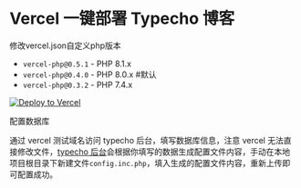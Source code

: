 # Vercel 一键部署 Typecho 博客

修改vercel.json自定义php版本
- `vercel-php@0.5.1` - PHP 8.1.x
- `vercel-php@0.4.0` - PHP 8.0.x  #默认
- `vercel-php@0.3.2` - PHP 7.4.x

[![Deploy to Vercel](https://vercel.com/button)](https://vercel.com/import/project?template=https://github.com/pbloods/typecho/)

配置数据库

通过 vercel 测试域名访问 typecho 后台，填写数据库信息，注意 vercel 无法直接修改文件，[typecho 后台](https://typecho-phi-ten.vercel.app/)会根据你填写的数据生成配置文件内容，手动在本地项目根目录下新建文件`config.inc.php`，填入生成的配置文件内容，重新上传即可配置成功。
